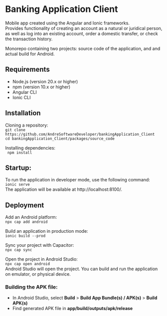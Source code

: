 # Banking Application Client
Mobile app created using the Angular and Ionic frameworks.  
Provides functionality of creating an account as a natural or juridical person, as well as log into an existing account, order a domestic transfer, or check the transaction history.  

Monorepo containing two projects: source code of the application, and and actual build for Android.  

## Requirements
* Node.js (version 20.x or higher)
* npm (version 10.x or higher)
* Angular CLI
* Ionic CLI

## Installation
Cloning a repository:  
`git clone https://github.com/AndreSoftwareDeveloper/bankingApplication_Client`  
`cd bankingApplication_Client/packages/source_code`

Installing dependencies:  
` npm install`

## Startup:
To run the application in developer mode, use the following command:  
`ionic serve`  
The application will be available at http://localhost:8100/.

## Deployment
Add an Android platform:  
`npx cap add android`

Build an application in production mode:  
`ionic build --prod`

Sync your project with Capacitor:  
`npx cap sync`

Open the project in Android Studio:  
`npx cap open android`  
Android Studio will open the project. You can build and run the application on emulator, or physical device.

### Building the APK file:
* In Android Studio, select __Build__ > __Build App Bundle(s) / APK(s)__ > __Build APK(s)__
* Find generated APK file in __app/build/outputs/apk/release__
